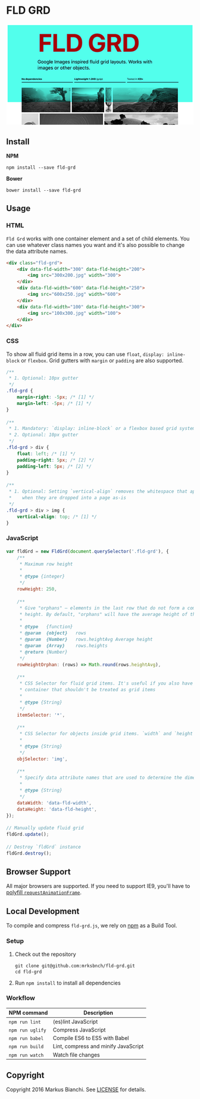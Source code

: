 # FLD GRD
[![fluid grid demo page](/img/thumbnail.png?raw=true)](https://fld-grd.js.org/)

## Install
**NPM**

```shell
npm install --save fld-grd
```

**Bower**
```shell
bower install --save fld-grd
```

## Usage
### HTML
`Fld Grd` works with one container element and a set of child elements. You can use whatever class names you want and it's also possible to change the data attribute names.

```html
<div class="fld-grd">
    <div data-fld-width="300" data-fld-height="200">
        <img src="300x200.jpg" width="300">
    </div>
    <div data-fld-width="600" data-fld-height="250">
        <img src="600x250.jpg" width="600">
    </div>
    <div data-fld-width="100" data-fld-height="300">
        <img src="100x300.jpg" width="100">
    </div>
</div>
```

### CSS
To show all fluid grid items in a row, you can use `float`, `display: inline-block` or `flexbox`.
Grid gutters with `margin` or `padding` are also supported.

```css
/**
 * 1. Optional: 10px gutter
 */
.fld-grd {
    margin-right: -5px; /* [1] */
    margin-left: -5px; /* [1] */
}

/**
 * 1. Mandatory: `display: inline-block` or a flexbox based grid system do also work
 * 2. Optional: 10px gutter
 */
.fld-grd > div {
    float: left; /* [1] */
    padding-right: 5px; /* [2] */
    padding-left: 5px; /* [2] */
}

/**
 * 1. Optional: Setting `vertical-align` removes the whitespace that appears below `<img>` elements
 *    when they are dropped into a page as-is
 */
.fld-grd > div > img {
    vertical-align: top; /* [1] */
}
```

### JavaScript
```javascript
var fldGrd = new FldGrd(document.querySelector('.fld-grd'), {
    /**
     * Maximum row height
     *
     * @type {integer}
     */
    rowHeight: 250,

    /**
     * Give "orphans" — elements in the last row that do not form a complete row — a specific
     * height. By default, "orphans" will have the average height of the other rows
     *
     * @type   {function}
     * @param  {object}   rows
     * @param  {Number}   rows.heightAvg Average height
     * @param  {Array}    rows.heights
     * @return {Number}
     */
    rowHeightOrphan: (rows) => Math.round(rows.heightAvg),

    /**
     * CSS Selector for fluid grid items. It's useful if you also have other elements in your
     * container that shouldn't be treated as grid items
     *
     * @type {String}
     */
    itemSelector: '*',

    /**
     * CSS Selector for objects inside grid items. `width` and `height` is applied to this element
     *
     * @type {String}
     */
    objSelector: 'img',

    /**
     * Specify data attribute names that are used to determine the dimensions for each item
     *
     * @type {String}
     */
    dataWidth: 'data-fld-width',
    dataHeight: 'data-fld-height',
});

// Manually update fluid grid
fldGrd.update();

// Destroy `fldGrd` instance
fldGrd.destroy();
```

## Browser Support
All major browsers are supported. If you need to support IE9, you'll have to [polyfill `requestAnimationFrame`](https://gist.github.com/paulirish/1579671).

## Local Development
To compile and compress `fld-grd.js`, we rely on [npm](https://www.npmjs.com/) as a Build Tool.

### Setup
1. Check out the repository

    ```shell
    git clone git@github.com:mrksbnch/fld-grd.git
    cd fld-grd
    ```

2. Run `npm install` to install all dependencies

### Workflow

| NPM command                   | Description                                                      |
| ----------------------------- | ---------------------------------------------------------------- |
| `npm run lint`                | (es)lint JavaScript                                              |
| `npm run uglify`              | Compress JavaScript                                              |
| `npm run babel`               | Compile ES6 to ES5 with Babel                                    |
| `npm run build`               | Lint, compress and minify JavaScript                             |
| `npm run watch`               | Watch file changes                                               |

## Copyright
Copyright 2016 Markus Bianchi. See [LICENSE](https://github.com/mrksbnch/fld-grd/blob/master/LICENSE.md) for details.
